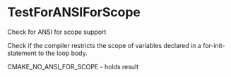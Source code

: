   

# TestForANSIForScope  
Check for ANSI for scope support  

Check if the compiler restricts the scope of variables declared in a
for-init-statement to the loop body.  

CMAKE_NO_ANSI_FOR_SCOPE - holds result

  

